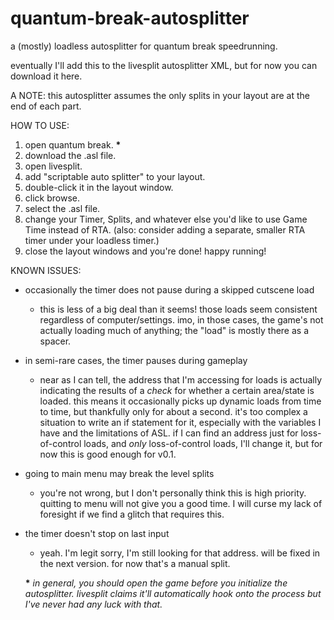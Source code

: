 # quantum-break-autosplitter
a (mostly) loadless autosplitter for quantum break speedrunning.

eventually I'll add this to the livesplit autosplitter XML, but for now you can download it here.

A NOTE:
this autosplitter assumes the only splits in your layout are at the end of each part.

HOW TO USE:
1. open quantum break. **&ast;**
2. download the .asl file.
3. open livesplit.
4. add "scriptable auto splitter" to your layout.
5. double-click it in the layout window.
6. click browse.
7. select the .asl file.
8. change your Timer, Splits, and whatever else you'd like to use Game Time instead of RTA. (also: consider adding a separate, smaller RTA timer under your loadless timer.)
9. close the layout windows and you're done! happy running!

KNOWN ISSUES:
- occasionally the timer does not pause during a skipped cutscene load
  - this is less of a big deal than it seems! those loads seem consistent regardless of computer/settings. imo, in those cases, the game's not actually loading much of anything; the "load" is mostly there as a spacer.
- in semi-rare cases, the timer pauses during gameplay
  - near as I can tell, the address that I'm accessing for loads is actually indicating the results of a *check* for whether a certain area/state is loaded. this means it occasionally picks up dynamic loads from time to time, but thankfully only for about a second. it's too complex a situation to write an if statement for it, especially with the variables I have and the limitations of ASL. if I can find an address just for loss-of-control loads, and *only* loss-of-control loads, I'll change it, but for now this is good enough for v0.1.
- going to main menu may break the level splits
  - you're not wrong, but I don't personally think this is high priority. quitting to menu will not give you a good time. I will curse my lack of foresight if we find a glitch that requires this.
- the timer doesn't stop on last input
  - yeah. I'm legit sorry, I'm still looking for that address. will be fixed in the next version. for now that's a manual split.
  
  
  **&ast;** *in general, you should open the game before you initialize the autosplitter. livesplit claims it'll automatically hook onto the process but I've never had any luck with that.*
